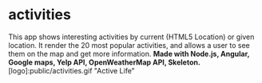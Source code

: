 # activities
This app shows interesting activities by current (HTML5 Location) or given location. It render the 20 most popular activities, and allows a user to see them on the map and get more information.
**Made with Node.js, Angular, Google maps, Yelp API, OpenWeatherMap API, Skeleton.**
[logo]:public/activities.gif "Active Life"
